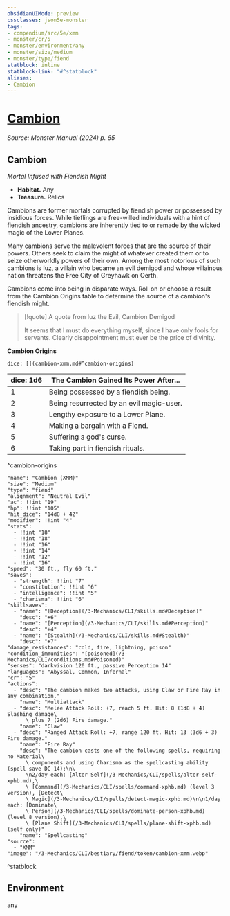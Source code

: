 ```yaml
---
obsidianUIMode: preview
cssclasses: json5e-monster
tags:
- compendium/src/5e/xmm
- monster/cr/5
- monster/environment/any
- monster/size/medium
- monster/type/fiend
statblock: inline
statblock-link: "#^statblock"
aliases:
- Cambion
---
```

# [Cambion](3-Mechanics\CLI\bestiary\fiend/cambion-xmm.md)
*Source: Monster Manual (2024) p. 65*  

## Cambion

*Mortal Infused with Fiendish Might*

- **Habitat.** Any  
- **Treasure.** Relics  

Cambions are former mortals corrupted by fiendish power or possessed by insidious forces. While tieflings are free-willed individuals with a hint of fiendish ancestry, cambions are inherently tied to or remade by the wicked magic of the Lower Planes.

Many cambions serve the malevolent forces that are the source of their powers. Others seek to claim the might of whatever created them or to seize otherworldly powers of their own. Among the most notorious of such cambions is Iuz, a villain who became an evil demigod and whose villainous nation threatens the Free City of Greyhawk on Oerth.

Cambions come into being in disparate ways. Roll on or choose a result from the Cambion Origins table to determine the source of a cambion's fiendish might.

> [!quote] A quote from Iuz the Evil, Cambion Demigod  
> 
> It seems that I must do everything myself, since I have only fools for servants. Clearly disappointment must ever be the price of divinity.

**Cambion Origins**

`dice: [](cambion-xmm.md#^cambion-origins)`

| dice: 1d6 | The Cambion Gained Its Power After... |
|-----------|---------------------------------------|
| 1 | Being possessed by a fiendish being. |
| 2 | Being resurrected by an evil magic-user. |
| 3 | Lengthy exposure to a Lower Plane. |
| 4 | Making a bargain with a Fiend. |
| 5 | Suffering a god's curse. |
| 6 | Taking part in fiendish rituals. |
^cambion-origins

```statblock
"name": "Cambion (XMM)"
"size": "Medium"
"type": "fiend"
"alignment": "Neutral Evil"
"ac": !!int "19"
"hp": !!int "105"
"hit_dice": "14d8 + 42"
"modifier": !!int "4"
"stats":
  - !!int "18"
  - !!int "18"
  - !!int "16"
  - !!int "14"
  - !!int "12"
  - !!int "16"
"speed": "30 ft., fly 60 ft."
"saves":
  - "strength": !!int "7"
  - "constitution": !!int "6"
  - "intelligence": !!int "5"
  - "charisma": !!int "6"
"skillsaves":
  - "name": "[Deception](/3-Mechanics/CLI/skills.md#Deception)"
    "desc": "+6"
  - "name": "[Perception](/3-Mechanics/CLI/skills.md#Perception)"
    "desc": "+4"
  - "name": "[Stealth](/3-Mechanics/CLI/skills.md#Stealth)"
    "desc": "+7"
"damage_resistances": "cold, fire, lightning, poison"
"condition_immunities": "[poisoned](/3-Mechanics/CLI/conditions.md#Poisoned)"
"senses": "darkvision 120 ft., passive Perception 14"
"languages": "Abyssal, Common, Infernal"
"cr": "5"
"actions":
  - "desc": "The cambion makes two attacks, using Claw or Fire Ray in any combination."
    "name": "Multiattack"
  - "desc": "Melee Attack Roll: +7, reach 5 ft. Hit: 8 (1d8 + 4) Slashing damage\
      \ plus 7 (2d6) Fire damage."
    "name": "Claw"
  - "desc": "Ranged Attack Roll: +7, range 120 ft. Hit: 13 (3d6 + 3) Fire damage."
    "name": "Fire Ray"
  - "desc": "The cambion casts one of the following spells, requiring no Material\
      \ components and using Charisma as the spellcasting ability (spell save DC 14):\n\
      \n2/day each: [Alter Self](/3-Mechanics/CLI/spells/alter-self-xphb.md),\
      \ [Command](/3-Mechanics/CLI/spells/command-xphb.md) (level 3 version), [Detect\
      \ Magic](/3-Mechanics/CLI/spells/detect-magic-xphb.md)\n\n1/day each: [Dominate\
      \ Person](/3-Mechanics/CLI/spells/dominate-person-xphb.md) (level 8 version),\
      \ [Plane Shift](/3-Mechanics/CLI/spells/plane-shift-xphb.md) (self only)"
    "name": "Spellcasting"
"source":
  - "XMM"
"image": "/3-Mechanics/CLI/bestiary/fiend/token/cambion-xmm.webp"
```
^statblock

## Environment

any